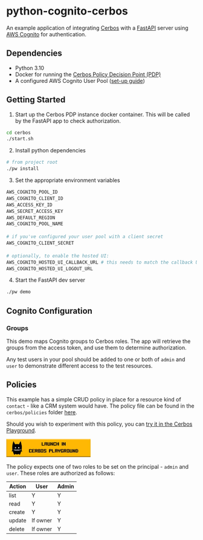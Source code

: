 # python-cognito-cerbos

An example application of integrating [Cerbos](https://cerbos.dev) with a [FastAPI](https://fastapi.tiangolo.com/) server using [AWS Cognito](https://aws.amazon.com/cognito/) for authentication.

## Dependencies

- Python 3.10
- Docker for running the [Cerbos Policy Decision Point (PDP)](https://docs.cerbos.dev/cerbos/0.6.0/installation/container.html)
- A configured AWS Cognito User Pool ([set-up guide](https://docs.aws.amazon.com/cognito/latest/developerguide/getting-started-with-cognito-user-pools.html))

## Getting Started

1. Start up the Cerbos PDP instance docker container. This will be called by the FastAPI app to check authorization.

```bash
cd cerbos
./start.sh
```

2. Install python dependencies

```bash
# from project root
./pw install
```

3. Set the appropriate environment variables

```bash
AWS_COGNITO_POOL_ID
AWS_COGNITO_CLIENT_ID
AWS_ACCESS_KEY_ID
AWS_SECRET_ACCESS_KEY
AWS_DEFAULT_REGION
AWS_COGNITO_POOL_NAME

# if you've configured your user pool with a client secret
AWS_COGNITO_CLIENT_SECRET

# optionally, to enable the hosted UI:
AWS_COGNITO_HOSTED_UI_CALLBACK_URL # this needs to match the callback URL configured for the hosted UI
AWS_COGNITO_HOSTED_UI_LOGOUT_URL
```

4. Start the FastAPI dev server

```bash
./pw demo
```

## Cognito Configuration

### Groups

This demo maps Cognito groups to Cerbos roles. The app will retrieve the groups from the access token, and use them to determine authorization.

Any test users in your pool should be added to one or both of `admin` and `user` to demonstrate different access to the test resources.

## Policies

This example has a simple CRUD policy in place for a resource kind of `contact` - like a CRM system would have. The policy file can be found in the `cerbos/policies` folder [here](https://github.com/cerbos/python-cognito-cerbos/blob/main/cerbos/policies/contact.yaml).

Should you wish to experiment with this policy, you can <a href="https://play.cerbos.dev/p/g561543292ospj7w0zOrFx7H5DzhmLu2" target="_blank">try it in the Cerbos Playground</a>.

<a href="https://play.cerbos.dev/p/g561543292ospj7w0zOrFx7H5DzhmLu2" target="_blank"><img src="docs/launch.jpg" height="48" /></a>

The policy expects one of two roles to be set on the principal - `admin` and `user`. These roles are authorized as follows:

| Action | User     | Admin |
| ------ | -------- | ----- |
| list   | Y        | Y     |
| read   | Y        | Y     |
| create | Y        | Y     |
| update | If owner | Y     |
| delete | If owner | Y     |
